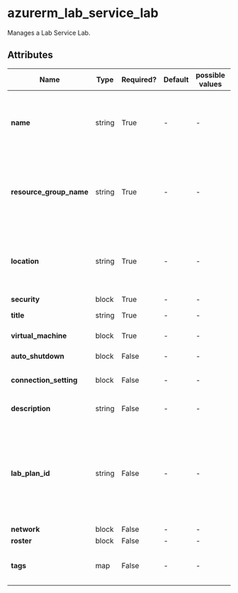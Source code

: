 # azurerm_lab_service_lab

Manages a Lab Service Lab.

## Attributes

| Name | Type | Required? | Default  | possible values | Description |
| ---- | ---- | --------- | -------- | ----------- | ----------- |
| **name** | string | True | -  |  -  | The name which should be used for this Lab Service Lab. Changing this forces a new resource to be created. | 
| **resource_group_name** | string | True | -  |  -  | The name of the Resource Group where the Lab Service Lab should exist. Changing this forces a new resource to be created. | 
| **location** | string | True | -  |  -  | The Azure Region where the Lab Service Lab should exist. Changing this forces a new resource to be created. | 
| **security** | block | True | -  |  -  | A `security` block. | 
| **title** | string | True | -  |  -  | The title of the Lab Service Lab. | 
| **virtual_machine** | block | True | -  |  -  | A `virtual_machine` block. | 
| **auto_shutdown** | block | False | -  |  -  | An `auto_shutdown` block. | 
| **connection_setting** | block | False | -  |  -  | A `connection_setting` block. | 
| **description** | string | False | -  |  -  | The description of the Lab Service Lab. | 
| **lab_plan_id** | string | False | -  |  -  | The resource ID of the Lab Plan that is used during resource creation to provide defaults and acts as a permission container when creating a Lab Service Lab via `labs.azure.com`. | 
| **network** | block | False | -  |  -  | A `network` block. | 
| **roster** | block | False | -  |  -  | A `roster` block. | 
| **tags** | map | False | -  |  -  | A mapping of tags which should be assigned to the Lab Service Lab. | 

